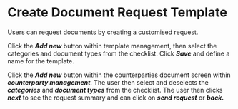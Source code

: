 
# Create Document Request Template

Users can request documents by creating a customised request.

Click the _**Add new**_ button within template management, then select the categories and document types from the checklist. Click _**Save**_ and define a name for the template.

Click the _**Add new**_ button within the counterparties document screen within _**counterparty management**_. The user then select and deselects the _**categories**_ and _**document types**_ from the checklist. The user then clicks _**next**_ to see the request summary and can click on _**send request**_ or _**back.**_
